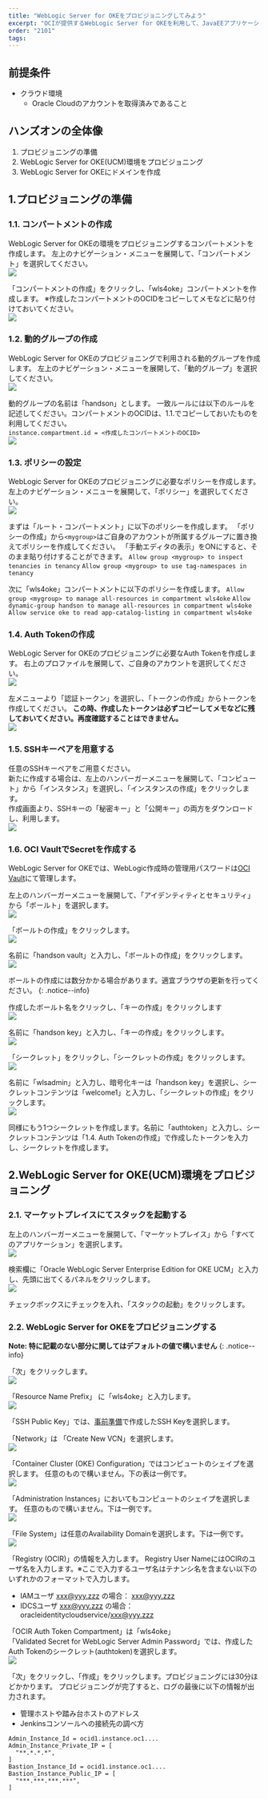 ```yaml
---
title: "WebLogic Server for OKEをプロビジョニングしてみよう"
excerpt: "OCIが提供するWebLogic Server for OKEを利用して、JavaEEアプリケーションのコンテナ化を体験していただけるコンテンツです。"
order: "2101"
tags:
---
```


前提条件
---
- クラウド環境
    * Oracle Cloudのアカウントを取得済みであること

ハンズオンの全体像
---
1. プロビジョニングの準備
1. WebLogic Server for OKE(UCM)環境をプロビジョニング
1. WebLogic Server for OKEにドメインを作成

1.プロビジョニングの準備
---
### 1.1. コンパートメントの作成 
WebLogic Server for OKEの環境をプロビジョニングするコンパートメントを作成します。
左上のナビゲーション・メニューを展開して、「コンパートメント」を選択してください。  
![](1.1.001.jpg)

「コンパートメントの作成」をクリックし、「wls4oke」コンパートメントを作成します。
※作成したコンパートメントのOCIDをコピーしてメモなどに貼り付けておいてください。  
![](1.1.002.jpg)

### 1.2. 動的グループの作成
WebLogic Server for OKEのプロビジョニングで利用される動的グループを作成します。
左上のナビゲーション・メニューを展開して、「動的グループ」を選択してください。  
![](1.2.001.jpg)

動的グループの名前は「handson」とします。
一致ルールには以下のルールを記述してください。コンパートメントのOCIDは、1.1.でコピーしておいたものを利用してください。  
`instance.compartment.id = <作成したコンパートメントのOCID>`  
![](1.2.002.jpg)

### 1.3. ポリシーの設定
WebLogic Server for OKEのプロビジョニングに必要なポリシーを作成します。
左上のナビゲーション・メニューを展開して、「ポリシー」を選択してください。  
![](1.3.001.jpg)

まずは「ルート・コンパートメント」に以下のポリシーを作成します。
「ポリシーの作成」から`<mygroup>`はご自身のアカウントが所属するグループに置き換えてポリシーを作成してください。
「手動エディタの表示」をONにすると、そのまま貼り付けすることができます。
`Allow group <mygroup> to inspect tenancies in tenancy`
`Allow group <mygroup> to use tag-namespaces in tenancy`

次に「wls4oke」コンパートメントに以下のポリシーを作成します。
`Allow group <mygroup> to manage all-resources in compartment wls4oke`
`Allow dynamic-group handson to manage all-resources in compartment wls4oke`
`Allow service oke to read app-catalog-listing in compartment wls4oke`

### 1.4. Auth Tokenの作成 
WebLogic Server for OKEのプロビジョニングに必要なAuth Tokenを作成します。
右上のプロファイルを展開して、ご自身のアカウントを選択してください。  
![](1.4.001.jpg)

左メニューより「認証トークン」を選択し、「トークンの作成」からトークンを作成してください。
**この時、作成したトークンは必ずコピーしてメモなどに残しておいてください。再度確認することはできません。**  
![](1.4.002.jpg)

### 1.5. SSHキーペアを用意する 
任意のSSHキーペアをご用意ください。  
新たに作成する場合は、左上のハンバーガーメニューを展開して、「コンピュート」から「インスタンス」を選択し、「インスタンスの作成」をクリックします。  
作成画面より、SSHキーの「秘密キー」と「公開キー」の両方をダウンロードし、利用します。  
![](0.1.ssh01.jpg)

### 1.6. OCI VaultでSecretを作成する
WebLogic Server for OKEでは、WebLogic作成時の管理用パスワードは[OCI Vault](https://docs.oracle.com/ja-jp/iaas/Content/KeyManagement/Concepts/keyoverview.htm)にて管理します。

左上のハンバーガーメニューを展開して、「アイデンティティとセキュリティ」から「ボールト」を選択します。  
![](0.1.001.jpg)

「ボールトの作成」をクリックします。   
![](0.1.002.jpg)

名前に「handson vault」と入力し、「ボールトの作成」をクリックします。  
![](0.1.003.jpg)

ボールトの作成には数分かかる場合があります。適宜ブラウザの更新を行ってください。
{: .notice--info}

作成したボールト名をクリックし、「キーの作成」をクリックします   
![](0.1.004.jpg)

名前に「handson key」と入力し、「キーの作成」をクリックします。  
![](0.1.005.jpg)

「シークレット」をクリックし、「シークレットの作成」をクリックします。  
![](0.1.006.jpg)

名前に「wlsadmin」と入力し、暗号化キーは「handson key」を選択し、シークレットコンテンツは「welcome1」と入力し、「シークレットの作成」をクリックします。  
![](0.1.007.jpg)

同様にもう1つシークレットを作成します。名前に「authtoken」と入力し、シークレットコンテンツは「1.4. Auth Tokenの作成」で作成したトークンを入力し、シークレットを作成します。 

2.WebLogic Server for OKE(UCM)環境をプロビジョニング
---

### 2.1. マーケットプレイスにてスタックを起動する

左上のハンバーガーメニューを展開して、「マーケットプレイス」から「すべてのアプリケーション」を選択します。  
![](2.1.001.jpg)

検索欄に「Oracle WebLogic Server Enterprise Edition for OKE UCM」と入力し、先頭に出てくるパネルをクリックします。  
![](2.1.002.jpg)

チェックボックスにチェックを入れ、「スタックの起動」をクリックします。

### 2.2. WebLogic Server for OKEをプロビジョニングする

**Note: 特に記載のない部分に関してはデフォルトの値で構いません**
{: .notice--info}

「次」をクリックします。  
![](2.2.001.jpg)

「Resource Name Prefix」 に「wls4oke」と入力します。  
![](2.2.002.jpg)

「SSH Public Key」では、[事前準備](/ocitutorials/cloud-native/wls-for-oci-provisioning/#事前準備)で作成したSSH Keyを選択します。  

「Network」は 「Create New VCN」を選択します。  
![](2.2.003.jpg)

「Container Cluster (OKE) Configuration」ではコンピュートのシェイプを選択します。
任意のもので構いません。下の表は一例です。  
![](2.2.004.jpg)

「Administration Instances」においてもコンピュートのシェイプを選択します。
任意のもので構いません。下は一例です。  
![](2.2.005.jpg)

「File System」は任意のAvailability Domainを選択します。下は一例です。  
![](2.2.006.jpg)

「Registry (OCIR)」の情報を入力します。
Registry User NameにはOCIRのユーザ名を入力します。※ここで入力するユーザ名はテナンシ名を含まない以下のいずれかのフォーマットで入力します。  
- IAMユーザ xxx@yyy.zzz の場合： xxx@yyy.zzz  
- IDCSユーザ xxx@yyy.zzz の場合：oracleidentitycloudservice/xxx@yyy.zzz

「OCIR Auth Token Compartment」は「wls4oke」  
「Validated Secret for WebLogic Server Admin Password」では、作成したAuth Tokenのシークレット(authtoken)を選択します。    
![](2.2.007.jpg)

「次」をクリックし、「作成」をクリックします。プロビジョニングには30分ほどかかります。
プロビジョニングが完了すると、ログの最後に以下の情報が出力されます。
- 管理ホストや踏み台ホストのアドレス
- Jenkinsコンソールへの接続先の調べ方
```
Admin_Instance_Id = ocid1.instance.oc1....
Admin_Instance_Private_IP = [
  "**.*.*.*",
]
Bastion_Instance_Id = ocid1.instance.oc1....
Bastion_Instance_Public_IP = [
  "***.***.***.***",
]
```

